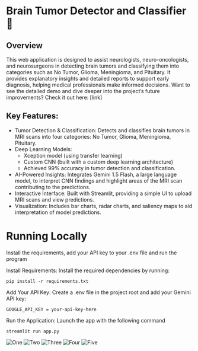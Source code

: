 # Brain Tumor Detector and Classifier 🧠
## Overview
This web application is designed to assist neurologists, neuro-oncologists, and neurosurgeons in detecting brain tumors and classifying them into categories such as No Tumor, Glioma, Meningioma, and Pituitary. It provides explanatory insights and detailed reports to support early diagnosis, helping medical professionals make informed decisions.
Want to see the detailed demo and dive deeper into the project’s future improvements? Check it out here: [link]

## Key Features:
* Tumor Detection & Classification: Detects and classifies brain tumors in MRI scans into four categories: No Tumor, Glioma, Meningioma, Pituitary.
* Deep Learning Models:
    * Xception model (using transfer learning)
    * Custom CNN (built with a custom deep learning architecture)
    * Achieved 99% accuracy in tumor detection and classification.
* AI-Powered Insights: Integrates Gemini 1.5 Flash, a large language model, to interpret CNN findings and highlight areas of the MRI scan contributing to the predictions.
* Interactive Interface: Built with Streamlit, providing a simple UI to upload MRI scans and view predictions.
* Visualization: Includes bar charts, radar charts, and saliency maps to aid interpretation of model predictions.



# Running Locally
Install the requirements, add your API key to your .env file and run the program

Install Requirements: Install the required dependencies by running:
```
pip install -r requirements.txt
```
Add Your API Key: Create a .env file in the project root and add your Gemini API key:
```
GOOGLE_API_KEY = your-api-key-here
```
Run the Application: Launch the app with the following command
```
streamlit run app.py
```
![One](https://github.com/user-attachments/assets/ad7aee54-c4ae-4f5c-a984-d38312a40821)
![Two](https://github.com/user-attachments/assets/cf834c97-c4d7-40ae-8277-ac7a0dd8dca0)
![Three](https://github.com/user-attachments/assets/cae66239-5f75-487a-aa14-96085b91e825)
![Four](https://github.com/user-attachments/assets/e4716d19-714f-4414-b704-c29ab077762f)
![Five](https://github.com/user-attachments/assets/7c300cbc-cf53-46d8-8c98-1d7c68f62389)






